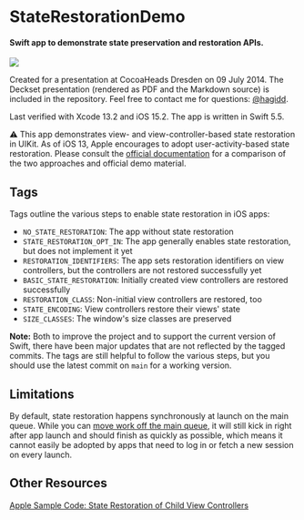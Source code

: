 # StateRestorationDemo

#### Swift app to demonstrate state preservation and restoration APIs.

![](https://raw.githubusercontent.com/shagedorn/StateRestorationDemo/master/Presentation/app_screenshot.png)

Created for a presentation at CocoaHeads Dresden on 09 July 2014. The Deckset presentation (rendered as PDF and the Markdown source) is included in the repository. Feel free to contact me for questions: [@hagidd](http://twitter.com/hagidd).

Last verified with Xcode 13.2 and iOS 15.2. The app is written in Swift 5.5.

⚠️ This app demonstrates view- and view-controller-based state restoration in UIKit. As of iOS 13, Apple encourages to adopt user-activity-based state restoration. Please consult the [official documentation](https://developer.apple.com/documentation/uikit/uiviewcontroller/restoring_your_app_s_state) for a comparison of the two approaches and official demo material.

## Tags 

Tags outline the various steps to enable state restoration in iOS apps:

+ `NO_STATE_RESTORATION`: The app without state restoration
+ `STATE_RESTORATION_OPT_IN`: The app generally enables state restoration, but does not implement it yet
+ `RESTORATION_IDENTIFIERS`: The app sets restoration identifiers on view controllers, but the controllers are not restored successfully yet
+ `BASIC_STATE_RESTORATION`: Initially created view controllers are restored successfully
+ `RESTORATION_CLASS`: Non-initial view controllers are restored, too
+ `STATE_ENCODING`: View controllers restore their views' state
+ `SIZE_CLASSES`: The window's size classes are preserved

**Note:** Both to improve the project and to support the current version of Swift, there have been major updates that are not reflected by the tagged commits. The tags are still helpful to follow the various steps, but you should use the latest commit on `main` for a working version.

## Limitations

By default, state restoration happens synchronously at launch on the main queue. While you can [move work off the main queue](https://developer.apple.com/documentation/uikit/uiapplication/1623060-extendstaterestoration), it will still kick in right after app launch and should finish as quickly as possible, which means it cannot easily be adopted by apps that need to log in or fetch a new session on every launch.

## Other Resources

[Apple Sample Code: State Restoration of Child View Controllers](https://developer.apple.com/library/content/samplecode/StateRestoreChildViews/)

